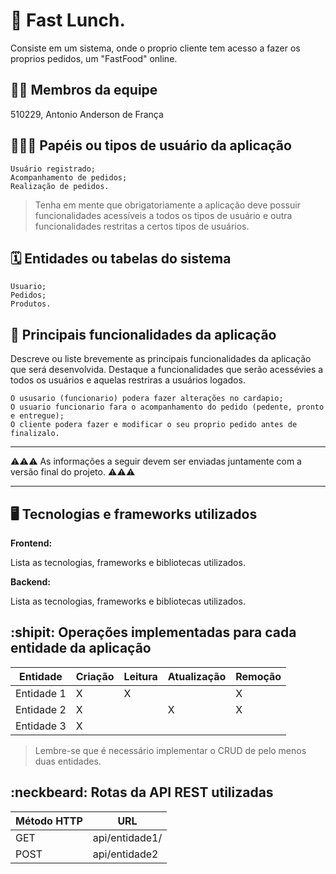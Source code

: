# :checkered_flag: Fast Lunch.

Consiste em um sistema, onde o proprio cliente tem acesso a fazer os proprios pedidos, um "FastFood" online.

## :technologist: Membros da equipe

510229, Antonio Anderson de França

## :people_holding_hands: Papéis ou tipos de usuário da aplicação

    Usuário registrado;
    Acompanhamento de pedidos;
    Realização de pedidos.
    
> Tenha em mente que obrigatoriamente a aplicação deve possuir funcionalidades acessíveis a todos os tipos de usuário e outra funcionalidades restritas a certos tipos de usuários.

## :spiral_calendar: Entidades ou tabelas do sistema

    Usuario;
    Pedidos;
    Produtos.
    
## :triangular_flag_on_post:	 Principais funcionalidades da aplicação

Descreve ou liste brevemente as principais funcionalidades da aplicação que será desenvolvida. Destaque a funcionalidades que serão acessévies a todos os usuários e aquelas restriras a usuários logados.

    O ususario (funcionario) podera fazer alterações no cardapio;
    O usuario funcionario fara o acompanhamento do pedido (pedente, pronto e entregue);
    O cliente podera fazer e modificar o seu proprio pedido antes de finalizalo.
----

:warning::warning::warning: As informações a seguir devem ser enviadas juntamente com a versão final do projeto. :warning::warning::warning:


----

## :desktop_computer: Tecnologias e frameworks utilizados

**Frontend:**

Lista as tecnologias, frameworks e bibliotecas utilizados.

**Backend:**

Lista as tecnologias, frameworks e bibliotecas utilizados.


## :shipit: Operações implementadas para cada entidade da aplicação


| Entidade| Criação | Leitura | Atualização | Remoção |
| --- | --- | --- | --- | --- |
| Entidade 1 | X |  X  |  | X |
| Entidade 2 | X |    |  X | X |
| Entidade 3 | X |    |  |  |

> Lembre-se que é necessário implementar o CRUD de pelo menos duas entidades.

## :neckbeard: Rotas da API REST utilizadas

| Método HTTP | URL |
| --- | --- |
| GET | api/entidade1/|
| POST | api/entidade2 |
